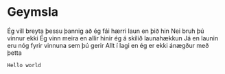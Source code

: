 
# Geymsla
Ég vill breyta þessu þannig að ég fái hærri laun en þið hin
 Nei bruh þú vinnur ekki
 Ég vinn meira en allir hinir ég á skilið launahækkun 
 Já en launin eru nóg fyrir vinnuna sem þú gerir
 Allt í lagi en ég er ekki ánægður með þetta
 
    Hello world
    
